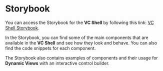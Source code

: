 # Storybook

You can access the Storybook for the **VC Shell** by following this link: [VC Shell Storybook](https://vc-shell-storybook.govirto.com/).

In the Storybook, you can find some of the main components that are available in the **VC Shell** and see how they look and behave. You can also find the code snippets for each component.

The Storybook also contains examples of components and their usage for **Dynamic Views** with an interactive control builder.
